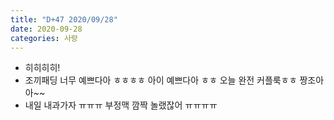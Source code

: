 ```yaml
---
title: "D+47 2020/09/28"
date: 2020-09-28
categories: 사랑
---
```

- 히히히히!
- 조끼패딩 너무 예쁘다아 ㅎㅎㅎㅎ 아이 예쁘다아 ㅎㅎ 오늘 완전 커플룩ㅎㅎ 짱조아아~~ 
- 내일 내과가자 ㅠㅠㅠ 부정맥 깜짝 놀랬잖어 ㅠㅠㅠㅠ 
